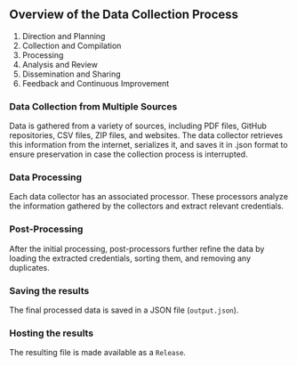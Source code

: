 ## Overview of the Data Collection Process	
1. Direction and Planning	
2. Collection and Compilation	
3. Processing	
4. Analysis and Review	
5. Dissemination and Sharing	
6. Feedback and Continuous Improvement	

### Data Collection from Multiple Sources	
Data is gathered from a variety of sources, including PDF files, GitHub repositories, CSV files, ZIP files, and websites. The data collector retrieves this information from the internet, serializes it, and saves it in .json format to ensure preservation in case the collection process is interrupted.	

### Data Processing	
Each data collector has an associated processor. These processors analyze the information gathered by the collectors and extract relevant credentials.	

### Post-Processing	
After the initial processing, post-processors further refine the data by loading the extracted credentials, sorting them, and removing any duplicates.	

### Saving the results	
The final processed data is saved in a JSON file (`output.json`).	

### Hosting the results	
The resulting file is made available as a `Release`.

